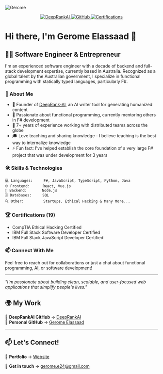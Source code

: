 
![Gerome](https://github.com/user-attachments/assets/e4b73503-e265-40ff-a0f5-dcee7f1f5a52)


<div align="center">
  <a href="https://deeprankai.com">
    <img src="https://img.shields.io/badge/Founder-DeepRankAI-blue?style=flat-square&logo=googlechrome" alt="DeepRankAI">
  </a>
  <a href="https://github.com/gerome-elassaad">
    <img src="https://img.shields.io/badge/GitHub-Gerome-black?style=flat-square&logo=github" alt="GitHub">
  </a>
    <a href="#">
    <img src="https://img.shields.io/badge/Certifications-19-green?style=flat-square&logo=hackthebox" alt="Certifications">
  </a>
</div>

# Hi there, I'm Gerome Elassaad 👋

## 👨‍💻 Software Engineer & Entrepreneur

I'm an experienced software engineer with a decade of backend and full-stack development expertise, currently based in Australia. Recognized as a global talent by the Australian government, I specialize in functional programming with statically typed languages, particularly F#.

### 🚀 About Me

- 🔭 Founder of [DeepRank-AI](https://github.com/DeepRank-AI), an AI writer tool for generating humanized content
- 🌱 Passionate about functional programming, currently mentoring others in F# development
- 💼 7+ years of experience working with distributed teams across the globe
- 🎓 Love teaching and sharing knowledge - I believe teaching is the best way to internalize knowledge
- ⚡ Fun fact: I've helped establish the core foundation of a very large F# project that was under development for 3 years

### 🛠️ Skills & Technologies

```
💻 Languages:     F#, JavaScript, TypeScript, Python, Java
🌐 Frontend:      React, Vue.js
🔧 Backend:       Node.js
🗄️ Databases:     SQL
🔍 Other:         Startups, Ethical Hacking & Many More...
```

### 🏆 Certifications (19)

- CompTIA Ethical Hacking Certified
- IBM Full Stack Software Developer Certified
- IBM Full Stack JavaScript Developer Certified

### 📫 Connect With Me

Feel free to reach out for collaborations or just a chat about functional programming, AI, or software development!

---

*"I'm passionate about building clean, scalable, and user-focused web applications that simplify people's lives."*

## 🌍 My Work  
🔹 **DeepRankAI GitHub** → [DeepRankAI](https://github.com/DeepRank-AI)  
🔹 **Personal GitHub** → [Gerome Elassaad](https://github.com/gerome-elassaad)  

---

## 📫 Let's Connect!  
💼 **Portfolio** → [Website](https://geromes-portfolio-nextjs.vercel.app/)

💼 **Get in touch** → gerome.e24@gmail.com
